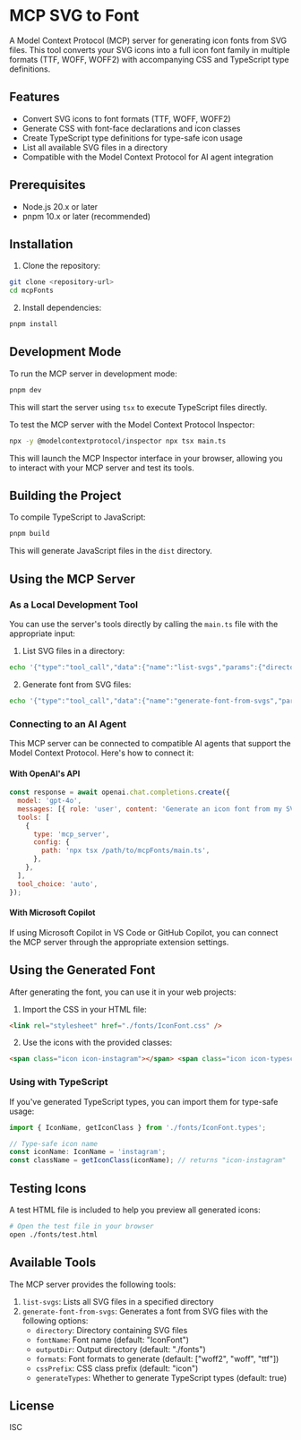 # MCP SVG to Font

A Model Context Protocol (MCP) server for generating icon fonts from SVG files. This tool converts your SVG icons into a full icon font family in multiple formats (TTF, WOFF, WOFF2) with accompanying CSS and TypeScript type definitions.

## Features

- Convert SVG icons to font formats (TTF, WOFF, WOFF2)
- Generate CSS with font-face declarations and icon classes
- Create TypeScript type definitions for type-safe icon usage
- List all available SVG files in a directory
- Compatible with the Model Context Protocol for AI agent integration

## Prerequisites

- Node.js 20.x or later
- pnpm 10.x or later (recommended)

## Installation

1. Clone the repository:

```bash
git clone <repository-url>
cd mcpFonts
```

2. Install dependencies:

```bash
pnpm install
```

## Development Mode

To run the MCP server in development mode:

```bash
pnpm dev
```

This will start the server using `tsx` to execute TypeScript files directly.

To test the MCP server with the Model Context Protocol Inspector:

```bash
npx -y @modelcontextprotocol/inspector npx tsx main.ts
```

This will launch the MCP Inspector interface in your browser, allowing you to interact with your MCP server and test its tools.

## Building the Project

To compile TypeScript to JavaScript:

```bash
pnpm build
```

This will generate JavaScript files in the `dist` directory.

## Using the MCP Server

### As a Local Development Tool

You can use the server's tools directly by calling the `main.ts` file with the appropriate input:

1. List SVG files in a directory:

```bash
echo '{"type":"tool_call","data":{"name":"list-svgs","params":{"directory":"./src/assets/icons"}}}' | pnpm dev
```

2. Generate font from SVG files:

```bash
echo '{"type":"tool_call","data":{"name":"generate-font-from-svgs","params":{"directory":"./src/assets/icons","fontName":"IconFont","outputDir":"./fonts","formats":["woff2","woff","ttf"],"cssPrefix":"icon","generateTypes":true}}}' | pnpm dev
```

### Connecting to an AI Agent

This MCP server can be connected to compatible AI agents that support the Model Context Protocol. Here's how to connect it:

#### With OpenAI's API

```javascript
const response = await openai.chat.completions.create({
  model: 'gpt-4o',
  messages: [{ role: 'user', content: 'Generate an icon font from my SVG files' }],
  tools: [
    {
      type: 'mcp_server',
      config: {
        path: 'npx tsx /path/to/mcpFonts/main.ts',
      },
    },
  ],
  tool_choice: 'auto',
});
```

#### With Microsoft Copilot

If using Microsoft Copilot in VS Code or GitHub Copilot, you can connect the MCP server through the appropriate extension settings.

## Using the Generated Font

After generating the font, you can use it in your web projects:

1. Import the CSS in your HTML file:

```html
<link rel="stylesheet" href="./fonts/IconFont.css" />
```

2. Use the icons with the provided classes:

```html
<span class="icon icon-instagram"></span> <span class="icon icon-typescript"></span>
```

### Using with TypeScript

If you've generated TypeScript types, you can import them for type-safe usage:

```typescript
import { IconName, getIconClass } from './fonts/IconFont.types';

// Type-safe icon name
const iconName: IconName = 'instagram';
const className = getIconClass(iconName); // returns "icon-instagram"
```

## Testing Icons

A test HTML file is included to help you preview all generated icons:

```bash
# Open the test file in your browser
open ./fonts/test.html
```

## Available Tools

The MCP server provides the following tools:

1. `list-svgs`: Lists all SVG files in a specified directory
2. `generate-font-from-svgs`: Generates a font from SVG files with the following options:
   - `directory`: Directory containing SVG files
   - `fontName`: Font name (default: "IconFont")
   - `outputDir`: Output directory (default: "./fonts")
   - `formats`: Font formats to generate (default: ["woff2", "woff", "ttf"])
   - `cssPrefix`: CSS class prefix (default: "icon")
   - `generateTypes`: Whether to generate TypeScript types (default: true)

## License

ISC
